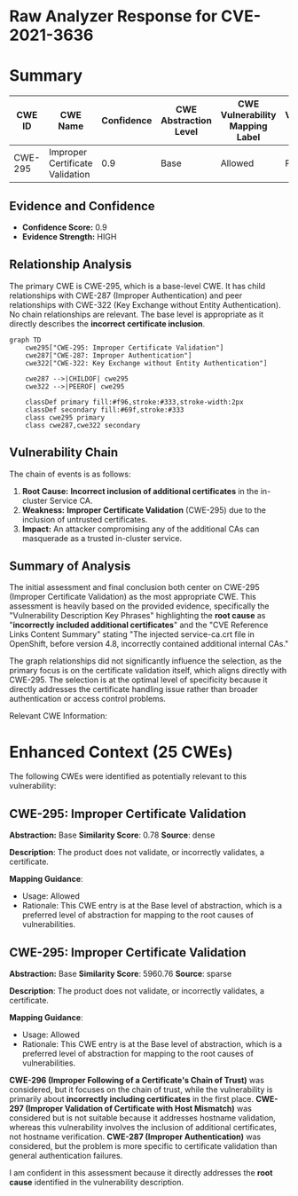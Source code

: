 # Raw Analyzer Response for CVE-2021-3636

# Summary
| CWE ID | CWE Name | Confidence | CWE Abstraction Level | CWE Vulnerability Mapping Label | CWE-Vulnerability Mapping Notes |
|---|---|---|---|---|---|
| CWE-295 | Improper Certificate Validation | 0.9 | Base | Allowed | Primary CWE |

## Evidence and Confidence

*   **Confidence Score:** 0.9
*   **Evidence Strength:** HIGH

## Relationship Analysis
The primary CWE is CWE-295, which is a base-level CWE. It has child relationships with CWE-287 (Improper Authentication) and peer relationships with CWE-322 (Key Exchange without Entity Authentication). No chain relationships are relevant. The base level is appropriate as it directly describes the **incorrect certificate inclusion**.

```mermaid
graph TD
    cwe295["CWE-295: Improper Certificate Validation"]
    cwe287["CWE-287: Improper Authentication"]
    cwe322["CWE-322: Key Exchange without Entity Authentication"]
    
    cwe287 -->|CHILDOF| cwe295
    cwe322 -->|PEEROF| cwe295
    
    classDef primary fill:#f96,stroke:#333,stroke-width:2px
    classDef secondary fill:#69f,stroke:#333
    class cwe295 primary
    class cwe287,cwe322 secondary
```

## Vulnerability Chain
The chain of events is as follows:
1.  **Root Cause:** **Incorrect inclusion of additional certificates** in the in-cluster Service CA.
2.  **Weakness:** **Improper Certificate Validation** (CWE-295) due to the inclusion of untrusted certificates.
3.  **Impact:** An attacker compromising any of the additional CAs can masquerade as a trusted in-cluster service.

## Summary of Analysis
The initial assessment and final conclusion both center on CWE-295 (Improper Certificate Validation) as the most appropriate CWE. This assessment is heavily based on the provided evidence, specifically the "Vulnerability Description Key Phrases" highlighting the **root cause** as "**incorrectly included additional certificates**" and the "CVE Reference Links Content Summary" stating "The injected service-ca.crt file in OpenShift, before version 4.8, incorrectly contained additional internal CAs."

The graph relationships did not significantly influence the selection, as the primary focus is on the certificate validation itself, which aligns directly with CWE-295. The selection is at the optimal level of specificity because it directly addresses the certificate handling issue rather than broader authentication or access control problems.

Relevant CWE Information:

# Enhanced Context (25 CWEs)
The following CWEs were identified as potentially relevant to this vulnerability:

## CWE-295: Improper Certificate Validation
**Abstraction:** Base
**Similarity Score**: 0.78
**Source**: dense

**Description**:
The product does not validate, or incorrectly validates, a certificate.

**Mapping Guidance**:
- Usage: Allowed
- Rationale: This CWE entry is at the Base level of abstraction, which is a preferred level of abstraction for mapping to the root causes of vulnerabilities.

## CWE-295: Improper Certificate Validation
**Abstraction:** Base
**Similarity Score**: 5960.76
**Source**: sparse

**Description**:
The product does not validate, or incorrectly validates, a certificate.

**Mapping Guidance**:
- Usage: Allowed
- Rationale: This CWE entry is at the Base level of abstraction, which is a preferred level of abstraction for mapping to the root causes of vulnerabilities.

**CWE-296 (Improper Following of a Certificate's Chain of Trust)** was considered, but it focuses on the chain of trust, while the vulnerability is primarily about **incorrectly including certificates** in the first place.
**CWE-297 (Improper Validation of Certificate with Host Mismatch)** was considered but is not suitable because it addresses hostname validation, whereas this vulnerability involves the inclusion of additional certificates, not hostname verification.
**CWE-287 (Improper Authentication)** was considered, but the problem is more specific to certificate validation than general authentication failures.

I am confident in this assessment because it directly addresses the **root cause** identified in the vulnerability description.